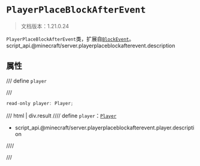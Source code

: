 # `PlayerPlaceBlockAfterEvent`

> 文档版本：1.21.0.24

`PlayerPlaceBlockAfterEvent`类，扩展自[`BlockEvent`](./blockevent.md)。script_api.@minecraft/server.playerplaceblockafterevent.description

## 属性

/// define
`player`


///

```js
read-only player: Player;
```

/// html | div.result
//// define
`player`：[`Player`](./player.md)

- script_api.@minecraft/server.playerplaceblockafterevent.player.description


////

///

